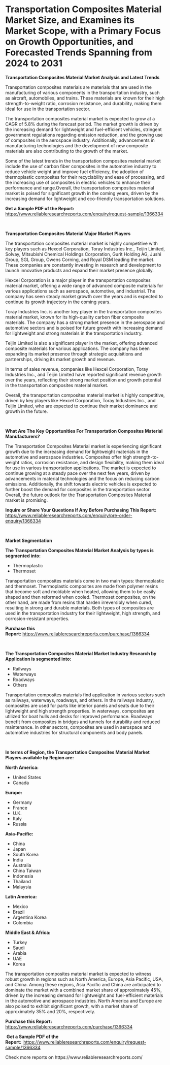 <p><h1>Transportation Composites Material Market Size, and Examines its Market Scope, with a Primary Focus on Growth Opportunities, and Forecasted Trends Spanning from 2024 to 2031</h1></p><p><strong>Transportation Composites Material Market Analysis and Latest Trends</strong></p>
<p><p>Transportation composites materials are materials that are used in the manufacturing of various components in the transportation industry, such as aircraft, automobiles, and trains. These materials are known for their high strength-to-weight ratio, corrosion resistance, and durability, making them ideal for use in the transportation sector.</p><p>The transportation composites material market is expected to grow at a CAGR of 5.8% during the forecast period. The market growth is driven by the increasing demand for lightweight and fuel-efficient vehicles, stringent government regulations regarding emission reduction, and the growing use of composites in the aerospace industry. Additionally, advancements in manufacturing technologies and the development of new composite materials are also contributing to the growth of the market.</p><p>Some of the latest trends in the transportation composites material market include the use of carbon fiber composites in the automotive industry to reduce vehicle weight and improve fuel efficiency, the adoption of thermoplastic composites for their recyclability and ease of processing, and the increasing use of composites in electric vehicles to enhance their performance and range.Overall, the transportation composites material market is poised for significant growth in the coming years, driven by the increasing demand for lightweight and eco-friendly transportation solutions.</p></p>
<p><strong>Get a Sample PDF of the Report:&nbsp;</strong> <a href="https://www.reliableresearchreports.com/enquiry/request-sample/1366334">https://www.reliableresearchreports.com/enquiry/request-sample/1366334</a></p>
<p>&nbsp;</p>
<p><strong>Transportation Composites Material Major Market Players</strong></p>
<p><p>The transportation composites material market is highly competitive with key players such as Hexcel Corporation, Toray Industries Inc., Teijin Limited, Solvay, Mitsubishi Chemical Holdings Corporation, Gurit Holding AG, Jushi Group, SGL Group, Owens Corning, and Royal DSM leading the market. These companies are constantly investing in research and development to launch innovative products and expand their market presence globally.</p><p>Hexcel Corporation is a major player in the transportation composites material market, offering a wide range of advanced composite materials for various applications such as aerospace, automotive, and industrial. The company has seen steady market growth over the years and is expected to continue its growth trajectory in the coming years.</p><p>Toray Industries Inc. is another key player in the transportation composites material market, known for its high-quality carbon fiber composite materials. The company has a strong market presence in the aerospace and automotive sectors and is poised for future growth with increasing demand for lightweight and strong materials in the transportation industry.</p><p>Teijin Limited is also a significant player in the market, offering advanced composite materials for various applications. The company has been expanding its market presence through strategic acquisitions and partnerships, driving its market growth and revenue.</p><p>In terms of sales revenue, companies like Hexcel Corporation, Toray Industries Inc., and Teijin Limited have reported significant revenue growth over the years, reflecting their strong market position and growth potential in the transportation composites material market.</p><p>Overall, the transportation composites material market is highly competitive, driven by key players like Hexcel Corporation, Toray Industries Inc., and Teijin Limited, who are expected to continue their market dominance and growth in the future.</p></p>
<p>&nbsp;</p>
<p><strong>What Are The Key Opportunities For Transportation Composites Material Manufacturers?</strong></p>
<p><p>The Transportation Composites Material market is experiencing significant growth due to the increasing demand for lightweight materials in the automotive and aerospace industries. Composites offer high strength-to-weight ratios, corrosion resistance, and design flexibility, making them ideal for use in various transportation applications. The market is expected to continue growing at a steady pace over the next few years, driven by advancements in material technologies and the focus on reducing carbon emissions. Additionally, the shift towards electric vehicles is expected to further boost the demand for composites in the transportation sector. Overall, the future outlook for the Transportation Composites Material market is promising.</p></p>
<p><strong>Inquire or Share Your Questions If Any Before Purchasing This Report:</strong> <a href="https://www.reliableresearchreports.com/enquiry/pre-order-enquiry/1366334">https://www.reliableresearchreports.com/enquiry/pre-order-enquiry/1366334</a></p>
<p>&nbsp;</p>
<p><strong>Market Segmentation</strong></p>
<p><strong>The Transportation Composites Material Market Analysis by types is segmented into:</strong></p>
<p><ul><li>Thermoplastic</li><li>Thermoset</li></ul></p>
<p><p>Transportation composites materials come in two main types: thermoplastic and thermoset. Thermoplastic composites are made from polymer resins that become soft and moldable when heated, allowing them to be easily shaped and then reformed when cooled. Thermoset composites, on the other hand, are made from resins that harden irreversibly when cured, resulting in strong and durable materials. Both types of composites are used in the transportation industry for their lightweight, high strength, and corrosion-resistant properties.</p></p>
<p><strong>Purchase this Report:&nbsp;</strong><a href="https://www.reliableresearchreports.com/purchase/1366334">https://www.reliableresearchreports.com/purchase/1366334</a></p>
<p>&nbsp;</p>
<p><strong>The Transportation Composites Material Market Industry Research by Application is segmented into:</strong></p>
<p><ul><li>Railways</li><li>Waterways</li><li>Roadways</li><li>Others</li></ul></p>
<p><p>Transportation composites materials find application in various sectors such as railways, waterways, roadways, and others. In the railways industry, composites are used for parts like interior panels and seats due to their lightweight and high strength properties. In waterways, composites are utilized for boat hulls and decks for improved performance. Roadways benefit from composites in bridges and tunnels for durability and reduced maintenance. In other sectors, composites are used in aerospace and automotive industries for structural components and body panels.</p></p>
<p>&nbsp;</p>
<p><strong>In terms of Region, the Transportation Composites Material Market Players available by Region are:</strong></p>
<p>
    <p> <strong> North America: </strong>
        <ul>
            <li>United States</li>
            <li>Canada</li>
        </ul>
        </p> 
    <p> <strong> Europe: </strong>
        <ul>
            <li>Germany</li>
            <li>France</li>
            <li>U.K.</li>
            <li>Italy</li>
            <li>Russia</li>
        </ul>
        </p> 
    <p> <strong> Asia-Pacific: </strong>
        <ul>
            <li>China</li>
            <li>Japan</li>
            <li>South Korea</li>
            <li>India</li>
            <li>Australia</li>
            <li>China Taiwan</li>
            <li>Indonesia</li>
            <li>Thailand</li>
            <li>Malaysia</li>
        </ul>
        </p> 
    <p> <strong> Latin America: </strong>
        <ul>
            <li>Mexico</li>
            <li>Brazil</li>
            <li>Argentina Korea</li>
            <li>Colombia</li>
        </ul>
        </p> 
    <p> <strong> Middle East & Africa: </strong>
        <ul>
            <li>Turkey</li>
            <li>Saudi</li>
            <li>Arabia</li>
            <li>UAE</li>
            <li>Korea</li>
        </ul>
    </p>
    </p>
<p><p>The transportation composites material market is expected to witness robust growth in regions such as North America, Europe, Asia Pacific, USA, and China. Among these regions, Asia Pacific and China are anticipated to dominate the market with a combined market share of approximately 45%, driven by the increasing demand for lightweight and fuel-efficient materials in the automotive and aerospace industries. North America and Europe are also poised to exhibit significant growth, with a market share of approximately 35% and 20%, respectively.</p></p>
<p><strong>Purchase this Report: </strong><a href="https://www.reliableresearchreports.com/purchase/1366334">https://www.reliableresearchreports.com/purchase/1366334</a></p>
<p>&nbsp;<strong>Get a Sample PDF of the Report:&nbsp;&nbsp;</strong><a href="https://www.reliableresearchreports.com/enquiry/request-sample/1366334">https://www.reliableresearchreports.com/enquiry/request-sample/1366334</a></p>
<p><strong></strong></p>
<p>Check more reports on https://www.reliableresearchreports.com/</p>